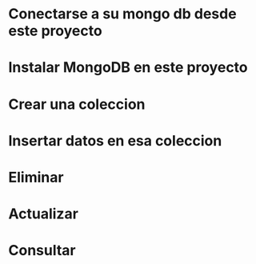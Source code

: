 # Conectarse a su mongo db desde este proyecto
# Instalar MongoDB en este proyecto
# Crear una coleccion
# Insertar datos en esa coleccion
# Eliminar
# Actualizar
# Consultar